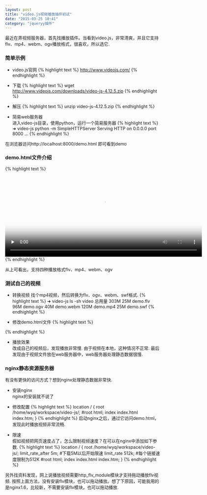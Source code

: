 ```yaml
---
layout: post
title: "video.js视频播放插件初试"
date: "2015-03-25 10:41"
category: "jqueryy插件"
--- 
```


最近在弄视频服务器，首先找播放插件。当看到video.js，非常清爽，并且它支持flv、mp4、webm、ogv播放格式，很喜欢，所以选它.

### 简单示例
* video.js官网
{% highlight text %}
http://www.videojs.com/
{% endhighlight %}
* 下载
{% highlight text %}
wget http://www.videojs.com/downloads/video-js-4.12.5.zip
{% endhighlight %}
* 解压
{% highlight text %}
unzip video-js-4.12.5.zip
{% endhighlight %}

* 简易web服务器  
进入video-js目录，使用python，运行一个简易服务器
{% highlight text %}
➜  video-js  python -m SimpleHTTPServer
Serving HTTP on 0.0.0.0 port 8000 ...
{% endhighlight %}

在浏览器访问http://localhost:8000/demo.html 即可看到demo

### demo.html文件介绍
{% highlight text %}
<!DOCTYPE html>
<html>
<head>
  <title>Video.js | HTML5 Video Player</title>

  <!-- Chang URLs to wherever Video.js files will be hosted -->
  <link href="video-js.css" rel="stylesheet" type="text/css">
  <!-- video.js must be in the <head> for older IEs to work. -->
  <script src="video.js"></script>

  <!-- Unless using the CDN hosted version, update the URL to the Flash SWF -->
  <script>
    <!--支持播放flv -->
    videojs.options.flash.swf = "video-js.swf";
  </script>


</head>
<body>
  <!-- poster封面 preload预加载 -->
  <video id="example_video_1" class="video-js vjs-default-skin" controls preload="none" width="640" height="264"
      poster="http://video-js.zencoder.com/oceans-clip.png"
      data-setup="{}">
    <!-- 三种播放格式-->
    <source src="http://video-js.zencoder.com/oceans-clip.mp4" type='video/mp4' />
    <source src="http://video-js.zencoder.com/oceans-clip.webm" type='video/webm' />
    <source src="http://video-js.zencoder.com/oceans-clip.ogv" type='video/ogg' />
    <!-- 字幕 -->
    <track kind="captions" src="demo.captions.vtt" srclang="en" label="English"></track><!-- Tracks need an ending tag thanks to IE9 -->
    <track kind="subtitles" src="demo.captions.vtt" srclang="en" label="English"></track><!-- Tracks need an ending tag thanks to IE9 -->
    <p class="vjs-no-js">To view this video please enable JavaScript, and consider upgrading to a web browser that <a href="http://videojs.com/html5-video-support/" target="_blank">supports HTML5 video</a></p>
  </video>

</body>
</html>
{% endhighlight %}

从上可看出，支持四种播放格式flv、mp4、webm、ogv

### 测试自己的视频
* 转换视频
找个mp4视频，然后转换为flv、ogv、webm、swf格式. 
{% highlight text %}
➜  video-js  ls -sh video
总用量 303M
 25M demo.flv   96M demo.ogv   40M demo.webm
120M demo.mp4   25M demo.swf
{% endhighlight %}

* 修改demo.html文件
{% highlight text %}
<source src="/video/demo.flv" type='video/x-flv' />
<!--
<source src="/video/demo.ogv" type='video/ogg' />
<source src="/video/demo.mp4" type='video/mp4' />
<source src="/video/demo.webm" type='video/webm' />
-->
{% endhighlight %}

* 播放效果  
改成自己的视频后，发现播放非常慢. 由于视频在本地，这种情况不正常. 最后发现由于视频文件放在web服务器中，web服务器处理静态数据很慢.


### nginx静态资源服务器
有没有更快的访问方式？想到nginx处理静态数据非常快.   

* 安装nginx   
nginx的安装就不说了

* 修改配置
{% highlight text %}
location / {
    root   /home/wyq/workspace/video-js/;
    #root   html;
    index  index.html index.htm;
}
{% endhighlight %}
启动nginx之后，通过它访问demo.html，发现此时播放视频非常流畅.

*  限速   
假如视频把网页速度占了，怎么限制视频速度？在可以在nginx中添加如下参数.
{% highlight text %}
location / {
    root   /home/wyq/workspace/video-js/;
    limit_rate_after 5m; #下载5M以后开始限速
    limit_rate 512k;     #每个链接速度限制为512K
    #root   html;
    index  index.html index.htm;
}
{% endhighlight %}

另外找资料发现，网上说播放视频需要http_flv_module模块才支持拖动播放flv视频. 按照上面方法，没有安装flv模块，也可以拖动播放。想了下原因，可能我用的是nginx1.6，比较新，不需要安装flv模块，也可以拖动播放. 


